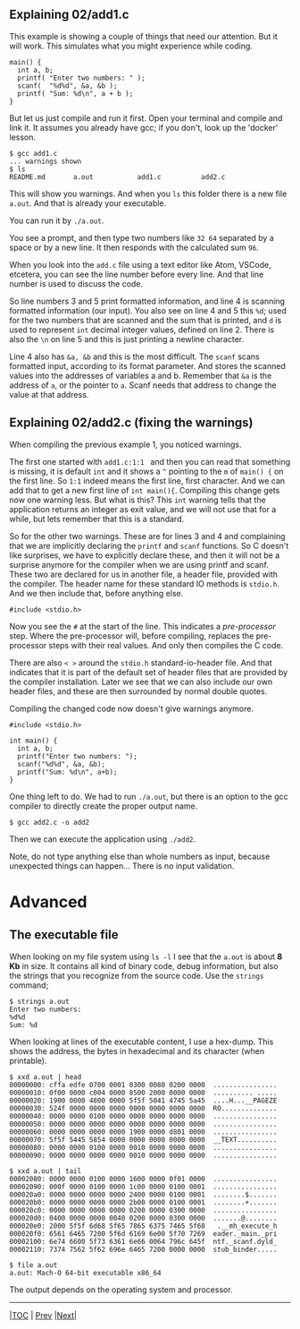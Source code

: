 ## Explaining 02/add1.c

This example is showing a couple of things that need our attention.
But it will work. This simulates what you might experience while coding.
```
main() {
  int a, b;
  printf( "Enter two numbers: " );
  scanf(  "%d%d", &a, &b );
  printf( "Sum: %d\n", a + b );
}
```
But let us just compile and run it first.
Open your terminal and compile and link it. 
It assumes you already have gcc; if you don't, look up the 'docker' lesson.

```
$ gcc add1.c
... warnings shown
$ ls
README.md       a.out           add1.c          add2.c
```

This will show you warnings.
And when you `ls` this folder there is a new file `a.out`.
And that is already your executable.

You can run it by  `./a.out`.

You see a prompt, and then type two numbers like  `32 64` separated by a space
or by a new line. It then responds with the calculated sum  `96`.

When you look into the `add.c` file using a text editor like Atom,
VSCode, etcetera, you can see the line number before every line.
And that line number is used to discuss the code.

So line numbers 3 and 5 print formatted information, and line 4 is scanning
formatted information (our input).
You also see on line 4 and 5 this `%d`; used for the two numbers that are
scanned and the sum that is printed, and `d` is used to represent `int` decimal
integer values, defined on line 2.
There is also the `\n` on line 5 and this is just printing a newline character.

Line 4 also has `&a, &b` and this is the most difficult.
The `scanf` scans formatted input, according to its format parameter.
And stores the scanned values into the addresses of variables a and b.
Remember that `&a` is the address of `a`, or the pointer to `a`.
Scanf needs that address to change the value at that address.



## Explaining 02/add2.c (fixing the warnings)

When compiling the previous example 1, you noticed warnings. 

The first one started with `add1.c:1:1 ` and then you can read that something is missing, it is default `int` and it shows a `^` pointing to the `m` of `main() {` on the first line. So `1:1` indeed means the first line, first character. And we can add that to get a new first line of `int main(){`.
Compiling this change gets now one warning less. But what is this? This `int` warning tells that the application returns an integer as exit value, and we will not use that for a while, but lets remember that this is a standard.

So for the other two warnings. These are for lines 3 and 4 and complaining that we are implicitly declaring the `printf` and `scanf` functions. So C doesn't like surprises, we have to explicitly declare these, and then it will not be a surprise anymore for the compiler when we are using printf and scanf. These two are declared for us in another file, a header file, provided with the compiler. The header name for these standard IO methods is 
`stdio.h`. And we then include that, before anything else.
```
#include <stdio.h>
```

Now you see the `#` at the start of the line. This indicates a *pre-processor* step. Where the pre-processor will, before compiling, replaces the pre-processor steps with their real values. And only then compiles the C code.

There are also `< >` around the `stdio.h` standard-io-header file. And that indicates that it is part of the default set of header files that are provided by the compiler installation. Later we see that we can also include our own header files, and these are then surrounded by normal double quotes.

Compiling the changed code now doesn't give warnings anymore.

```
#include <stdio.h>

int main() {
  int a, b;
  printf("Enter two numbers: ");
  scanf("%d%d", &a, &b);
  printf("Sum: %d\n", a+b);
}
```

One thing left to do. We had to run `./a.out`, but there is an option to the gcc compiler to directly create the proper output name.
```
$ gcc add2.c -o add2
```
Then we can execute the application using `./add2`.

Note, do not type anything else than whole numbers as input, because unexpected things can happen... There is no input validation.



# Advanced
## The executable file

When looking on my file system using `ls -l` I see that the `a.out` is about **8 Kb** in size.
It contains all kind of binary code, debug information, but also the strings that you recognize from the source code.
Use the `strings` command;
```
$ strings a.out
Enter two numbers:
%d%d
Sum: %d
```

When looking at lines of the executable content, I use a hex-dump. This
shows the address, the bytes in hexadecimal and its character (when printable).
```
$ xxd a.out | head
00000000: cffa edfe 0700 0001 0300 0080 0200 0000  ................
00000010: 0f00 0000 c004 0000 8500 2000 0000 0000  .......... .....
00000020: 1900 0000 4800 0000 5f5f 5041 4745 5a45  ....H...__PAGEZE
00000030: 524f 0000 0000 0000 0000 0000 0000 0000  RO..............
00000040: 0000 0000 0100 0000 0000 0000 0000 0000  ................
00000050: 0000 0000 0000 0000 0000 0000 0000 0000  ................
00000060: 0000 0000 0000 0000 1900 0000 d801 0000  ................
00000070: 5f5f 5445 5854 0000 0000 0000 0000 0000  __TEXT..........
00000080: 0000 0000 0100 0000 0010 0000 0000 0000  ................
00000090: 0000 0000 0000 0000 0010 0000 0000 0000  ................

$ xxd a.out | tail
00002080: 0000 0000 0100 0000 1600 0000 0f01 0000  ................
00002090: 000f 0000 0100 0000 1c00 0000 0100 0001  ................
000020a0: 0000 0000 0000 0000 2400 0000 0100 0001  ........$.......
000020b0: 0000 0000 0000 0000 2b00 0000 0100 0001  ........+.......
000020c0: 0000 0000 0000 0000 0200 0000 0300 0000  ................
000020d0: 0400 0000 0000 0040 0200 0000 0300 0000  .......@........
000020e0: 2000 5f5f 6d68 5f65 7865 6375 7465 5f68   .__mh_execute_h
000020f0: 6561 6465 7200 5f6d 6169 6e00 5f70 7269  eader._main._pri
00002100: 6e74 6600 5f73 6361 6e66 0064 796c 645f  ntf._scanf.dyld_
00002110: 7374 7562 5f62 696e 6465 7200 0000 0000  stub_binder.....

$ file a.out
a.out: Mach-O 64-bit executable x86_64
```
The output depends on the operating system and processor.

---
|[TOC](../../README.md) | [Prev](../01/README.md) |[Next](../03/README.md)|